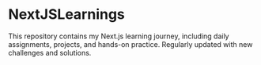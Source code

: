 # NextJSLearnings
This repository contains my Next.js learning journey, including daily assignments, projects, and hands-on practice. Regularly updated with new challenges and solutions.

